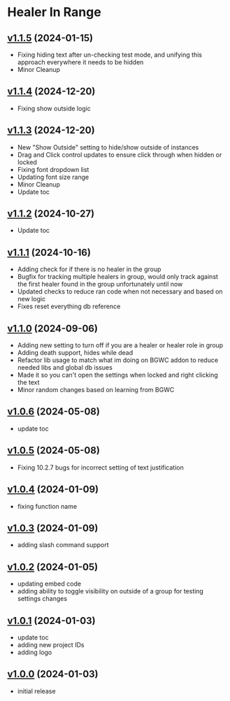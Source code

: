 # Healer In Range

## [v1.1.5](https://github.com/rbgdevx/healer-in-range/releases/tag/v1.1.5) (2024-01-15)

- Fixing hiding text after un-checking test mode, and unifying this approach everywhere it needs to be hidden
- Minor Cleanup

## [v1.1.4](https://github.com/rbgdevx/healer-in-range/releases/tag/v1.1.4) (2024-12-20)

- Fixing show outside logic

## [v1.1.3](https://github.com/rbgdevx/healer-in-range/releases/tag/v1.1.3) (2024-12-20)

- New "Show Outside" setting to hide/show outside of instances
- Drag and Click control updates to ensure click through when hidden or locked
- Fixing font dropdown list
- Updating font size range
- Minor Cleanup
- Update toc

## [v1.1.2](https://github.com/rbgdevx/healer-in-range/releases/tag/v1.1.2) (2024-10-27)

- Update toc

## [v1.1.1](https://github.com/rbgdevx/healer-in-range/releases/tag/v1.1.1) (2024-10-16)

- Adding check for if there is no healer in the group
- Bugfix for tracking multiple healers in group, would only track against the first healer found in the group unfortunately until now
- Updated checks to reduce ran code when not necessary and based on new logic
- Fixes reset everything db reference

## [v1.1.0](https://github.com/rbgdevx/healer-in-range/releases/tag/v1.1.0) (2024-09-06)

- Adding new setting to turn off if you are a healer or healer role in group
- Adding death support, hides while dead
- Refactor lib usage to match what im doing on BGWC addon to reduce needed libs and global db issues
- Made it so you can't open the settings when locked and right clicking the text
- Minor random changes based on learning from BGWC

## [v1.0.6](https://github.com/rbgdevx/healer-in-range/releases/tag/v1.0.6) (2024-05-08)

- update toc

## [v1.0.5](https://github.com/rbgdevx/healer-in-range/releases/tag/v1.0.5) (2024-05-08)

- Fixing 10.2.7 bugs for incorrect setting of text justification

## [v1.0.4](https://github.com/rbgdevx/healer-in-range/releases/tag/v1.0.4) (2024-01-09)

- fixing function name

## [v1.0.3](https://github.com/rbgdevx/healer-in-range/releases/tag/v1.0.3) (2024-01-09)

- adding slash command support

## [v1.0.2](https://github.com/rbgdevx/healer-in-range/releases/tag/v1.0.2) (2024-01-05)

- updating embed code
- adding ability to toggle visibility on outside of a group for testing settings changes

## [v1.0.1](https://github.com/rbgdevx/healer-in-range/releases/tag/v1.0.1) (2024-01-03)

- update toc
- adding new project IDs
- adding logo

## [v1.0.0](https://github.com/rbgdevx/healer-in-range/releases/tag/v1.0.0) (2024-01-03)

- initial release

